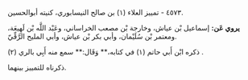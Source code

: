 ٤٥٧٣ - تمييز العلاء (١) بن صالح النيسابوري، كنيته أبوالحسين.

**يروي عَن:** إسماعيل بْن عياش، وخارجة بْن مصعب الخراساني، وعَبْد اللَّه بْن لَهِيعَة، ومعتمر بْن سُلَيْمان، وأبي بكر بْن عياش، وأبي المليح الرَّقِّيّ.

ذكره ابْن أَبي حاتم (١) في كتابه،** وَقَال:** سمع منه أَبِي بالري (٢) .

ذكرناه للتمييز بينهما.